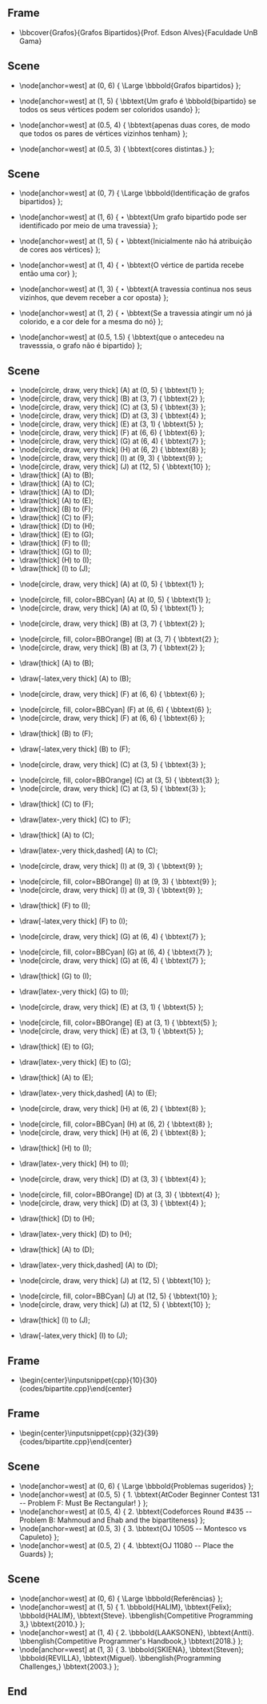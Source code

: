 ## Frame
+ \bbcover{Grafos}{Grafos Bipartidos}{Prof. Edson Alves}{Faculdade UnB Gama}

## Scene
+ \node[anchor=west] at (0, 6) { \Large \bbbold{Grafos bipartidos} };

+ \node[anchor=west] at (1, 5) { \bbtext{Um grafo é \bbbold{bipartido} se todos os seus vértices podem ser coloridos usando} };
+ \node[anchor=west] at (0.5, 4) { \bbtext{apenas duas cores, de modo que todos os pares de vértices vizinhos tenham} };
+ \node[anchor=west] at (0.5, 3) { \bbtext{cores distintas.} };

## Scene
+ \node[anchor=west] at (0, 7) { \Large \bbbold{Identificação de grafos bipartidos} };

+ \node[anchor=west] at (1, 6) { $\star$ \bbtext{Um grafo bipartido pode ser identificado por meio de uma travessia} };

+ \node[anchor=west] at (1, 5) { $\star$ \bbtext{Inicialmente não há atribuição de cores aos vértices} };

+ \node[anchor=west] at (1, 4) { $\star$ \bbtext{O vértice de partida recebe então uma cor} };

+ \node[anchor=west] at (1, 3) { $\star$ \bbtext{A travessia continua nos seus vizinhos, que devem receber a cor oposta} };

+ \node[anchor=west] at (1, 2) { $\star$ \bbtext{Se a travessia atingir um nó já colorido, e a cor dele for a mesma do nó} };
+ \node[anchor=west] at (0.5, 1.5) { \bbtext{que o antecedeu na travesssia, o grafo não é bipartido} };

## Scene
+ \node[circle, draw, very thick] (A) at (0, 5) { \bbtext{1} };
+ \node[circle, draw, very thick] (B) at (3, 7) { \bbtext{2} };
+ \node[circle, draw, very thick] (C) at (3, 5) { \bbtext{3} };
+ \node[circle, draw, very thick] (D) at (3, 3) { \bbtext{4} };
+ \node[circle, draw, very thick] (E) at (3, 1) { \bbtext{5} };
+ \node[circle, draw, very thick] (F) at (6, 6) { \bbtext{6} };
+ \node[circle, draw, very thick] (G) at (6, 4) { \bbtext{7} };
+ \node[circle, draw, very thick] (H) at (6, 2) { \bbtext{8} };
+ \node[circle, draw, very thick] (I) at (9, 3) { \bbtext{9} };
+ \node[circle, draw, very thick] (J) at (12, 5) { \bbtext{10} };
+ \draw[thick] (A) to (B);
+ \draw[thick] (A) to (C);
+ \draw[thick] (A) to (D);
+ \draw[thick] (A) to (E);
+ \draw[thick] (B) to (F);
+ \draw[thick] (C) to (F);
+ \draw[thick] (D) to (H);
+ \draw[thick] (E) to (G);
+ \draw[thick] (F) to (I);
+ \draw[thick] (G) to (I);
+ \draw[thick] (H) to (I);
+ \draw[thick] (I) to (J);

- \node[circle, draw, very thick] (A) at (0, 5) { \bbtext{1} };
+ \node[circle, fill, color=BBCyan] (A) at (0, 5) { \bbtext{1} };
+ \node[circle, draw, very thick] (A) at (0, 5) { \bbtext{1} };

- \node[circle, draw, very thick] (B) at (3, 7) { \bbtext{2} };
+ \node[circle, fill, color=BBOrange] (B) at (3, 7) { \bbtext{2} };
+ \node[circle, draw, very thick] (B) at (3, 7) { \bbtext{2} };
- \draw[thick] (A) to (B);
+ \draw[-latex,very thick] (A) to (B);

- \node[circle, draw, very thick] (F) at (6, 6) { \bbtext{6} };
+ \node[circle, fill, color=BBCyan] (F) at (6, 6) { \bbtext{6} };
+ \node[circle, draw, very thick] (F) at (6, 6) { \bbtext{6} };
- \draw[thick] (B) to (F);
+ \draw[-latex,very thick] (B) to (F);

- \node[circle, draw, very thick] (C) at (3, 5) { \bbtext{3} };
+ \node[circle, fill, color=BBOrange] (C) at (3, 5) { \bbtext{3} };
+ \node[circle, draw, very thick] (C) at (3, 5) { \bbtext{3} };
- \draw[thick] (C) to (F);
+ \draw[latex-,very thick] (C) to (F);

- \draw[thick] (A) to (C);
+ \draw[latex-,very thick,dashed] (A) to (C);

- \node[circle, draw, very thick] (I) at (9, 3) { \bbtext{9} };
+ \node[circle, fill, color=BBOrange] (I) at (9, 3) { \bbtext{9} };
+ \node[circle, draw, very thick] (I) at (9, 3) { \bbtext{9} };
- \draw[thick] (F) to (I);
+ \draw[-latex,very thick] (F) to (I);

- \node[circle, draw, very thick] (G) at (6, 4) { \bbtext{7} };
+ \node[circle, fill, color=BBCyan] (G) at (6, 4) { \bbtext{7} };
+ \node[circle, draw, very thick] (G) at (6, 4) { \bbtext{7} };
- \draw[thick] (G) to (I);
+ \draw[latex-,very thick] (G) to (I);

- \node[circle, draw, very thick] (E) at (3, 1) { \bbtext{5} };
+ \node[circle, fill, color=BBOrange] (E) at (3, 1) { \bbtext{5} };
+ \node[circle, draw, very thick] (E) at (3, 1) { \bbtext{5} };
- \draw[thick] (E) to (G);
+ \draw[latex-,very thick] (E) to (G);

- \draw[thick] (A) to (E);
+ \draw[latex-,very thick,dashed] (A) to (E);

- \node[circle, draw, very thick] (H) at (6, 2) { \bbtext{8} };
+ \node[circle, fill, color=BBCyan] (H) at (6, 2) { \bbtext{8} };
+ \node[circle, draw, very thick] (H) at (6, 2) { \bbtext{8} };
- \draw[thick] (H) to (I);
+ \draw[latex-,very thick] (H) to (I);

- \node[circle, draw, very thick] (D) at (3, 3) { \bbtext{4} };
+ \node[circle, fill, color=BBOrange] (D) at (3, 3) { \bbtext{4} };
+ \node[circle, draw, very thick] (D) at (3, 3) { \bbtext{4} };
- \draw[thick] (D) to (H);
+ \draw[latex-,very thick] (D) to (H);

- \draw[thick] (A) to (D);
+ \draw[latex-,very thick,dashed] (A) to (D);

- \node[circle, draw, very thick] (J) at (12, 5) { \bbtext{10} };
+ \node[circle, fill, color=BBCyan] (J) at (12, 5) { \bbtext{10} };
+ \node[circle, draw, very thick] (J) at (12, 5) { \bbtext{10} };
- \draw[thick] (I) to (J);
+ \draw[-latex,very thick] (I) to (J);

## Frame
+ \begin{center}\inputsnippet{cpp}{10}{30}{codes/bipartite.cpp}\end{center}

## Frame
+ \begin{center}\inputsnippet{cpp}{32}{39}{codes/bipartite.cpp}\end{center}

## Scene
+ \node[anchor=west] at (0, 6) { \Large \bbbold{Problemas sugeridos} };
+ \node[anchor=west] at (0.5, 5) { $1.$ \bbtext{AtCoder Beginner Contest 131 -- Problem F: Must Be Rectangular! } };
+ \node[anchor=west] at (0.5, 4) { $2.$ \bbtext{Codeforces Round \#435 -- Problem B: Mahmoud and Ehab and the bipartiteness} };
+ \node[anchor=west] at (0.5, 3) { $3.$ \bbtext{OJ 10505 -- Montesco vs Capuleto} };
+ \node[anchor=west] at (0.5, 2) { $4.$ \bbtext{OJ 11080 -- Place the Guards} };

## Scene
+ \node[anchor=west] at (0, 6) { \Large \bbbold{Referências} };
+ \node[anchor=west] at (1, 5) { $1.$ \bbbold{HALIM}, \bbtext{Felix}; \bbbold{HALIM}, \bbtext{Steve}. \bbenglish{Competitive Programming 3,} \bbtext{2010.} };
+ \node[anchor=west] at (1, 4) { $2.$ \bbbold{LAAKSONEN}, \bbtext{Antti}. \bbenglish{Competitive Programmer's Handbook,} \bbtext{2018.} };
+ \node[anchor=west] at (1, 3) { $3.$ \bbbold{SKIENA}, \bbtext{Steven}; \bbbold{REVILLA}, \bbtext{Miguel}. \bbenglish{Programming Challenges,} \bbtext{2003.} };

## End

